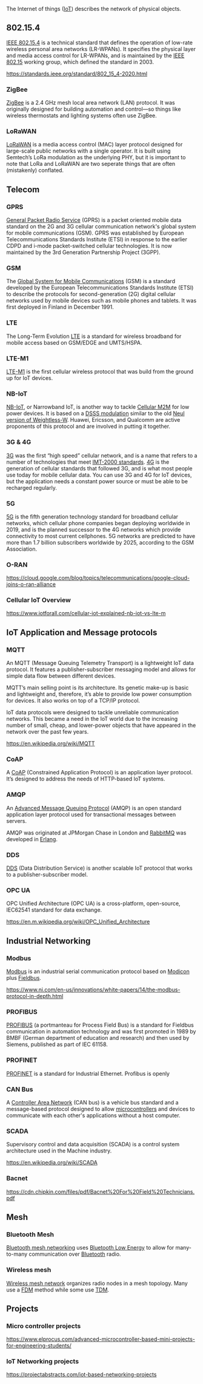 The Internet of things ([IoT](IoT)) describes the network of physical objects.

## 802.15.4

[IEEE 802.15.4](https://en.wikipedia.org/wiki/IEEE_802.15.4
) is a technical standard that defines the operation of low-rate wireless personal area networks (LR-WPANs). It specifies the physical layer and media access control for LR-WPANs, and is maintained by the [IEEE 802.15](https://www.geeksforgeeks.org/introduction-of-ieee-802-15-4-technology/) working group, which defined the standard in 2003.


https://standards.ieee.org/standard/802_15_4-2020.html

### ZigBee 

[ZigBee](https://zigbeealliance.org/solution/zigbee/
) is a 2.4 GHz mesh local area network (LAN) protocol. It was originally designed for building automation and control—so things like wireless thermostats and lighting systems often use ZigBee.




### LoRaWAN 

[LoRaWAN](https://lora-alliance.org/
) is a media access control (MAC) layer protocol designed for large-scale public networks with a single operator. It is built using Semtech’s LoRa modulation as the underlying PHY, but it is important to note that LoRa and LoRaWAN are two seperate things that are often (mistakenly) conflated. 



## Telecom

### GPRS 

[General Packet Radio Service](https://www.twilio.com/docs/glossary/what-general-packet-radio-service-gprs
) (GPRS) is a packet oriented mobile data standard on the 2G and 3G cellular communication network's global system for mobile communications (GSM). GPRS was established by European Telecommunications Standards Institute (ETSI) in response to the earlier CDPD and i-mode packet-switched cellular technologies. It is now maintained by the 3rd Generation Partnership Project (3GPP).



### GSM

The [Global System for Mobile Communications](https://en.wikipedia.org/wiki/GSM) (GSM) is a standard developed by the European Telecommunications Standards Institute (ETSI) to describe the protocols for second-generation (2G) digital cellular networks used by mobile devices such as mobile phones and tablets. It was first deployed in Finland in December 1991.


### LTE 

The Long-Term Evolution [LTE](https://en.wikipedia.org/wiki/LTE) is a standard for wireless broadband for mobile access based on GSM/EDGE and UMTS/HSPA.


### LTE-M1

[LTE-M1](https://en.wikipedia.org/wiki/LTE-M) is the first cellular wireless protocol that was build from the ground up for IoT devices. 


### NB-IoT

[NB-IoT](https://en.wikipedia.org/wiki/Narrowband_IoT), or Narrowband IoT, is another way to tackle [Cellular M2M](https://www.simfony.com/what-is-m2m-cellular-connectivity/) for low power devices. It is based on a [DSSS modulation](https://en.wikipedia.org/wiki/Direct-sequence_spread_spectrum) similar to the old [Neul version of Weightless-W](https://en.wikipedia.org/wiki/Weightless_(wireless_communications)). Huawei, Ericsson, and Qualcomm are active proponents of this protocol and are involved in putting it together.



### 3G & 4G

[3G](https://en.wikipedia.org/wiki/3G) was the first “high speed” cellular network, and is a name that refers to a number of technologies that meet [IMT-2000 standards](https://networkencyclopedia.com/imt-2000/). [4G](https://en.wikipedia.org/wiki/4G) is the generation of cellular standards that followed 3G, and is what most people use today for mobile cellular data. You can use 3G and 4G for IoT devices, but the application needs a constant power source or must be able to be recharged regularly.

### 5G


[5G](https://en.wikipedia.org/wiki/5G
) is the fifth generation technology standard for broadband cellular networks, which cellular phone companies began deploying worldwide in 2019, and is the planned successor to the 4G networks which provide connectivity to most current cellphones. 5G networks are predicted to have more than 1.7 billion subscribers worldwide by 2025, according to the GSM Association.


### O-RAN

https://cloud.google.com/blog/topics/telecommunications/google-cloud-joins-o-ran-alliance

### Cellular IoT Overview

https://www.iotforall.com/cellular-iot-explained-nb-iot-vs-lte-m

## IoT Application and Message protocols

### MQTT 

An MQTT (Message Queuing Telemetry Transport) is a lightweight IoT data protocol. It features a publisher-subscriber messaging model and allows for simple data flow between different devices.

MQTT’s main selling point is its architecture. Its genetic make-up is basic and lightweight and, therefore, it’s able to provide low power consumption for devices. It also works on top of a TCP/IP protocol.

IoT data protocols were designed to tackle unreliable communication networks. This became a need in the IoT world due to the increasing number of small, cheap, and lower-power objects that have appeared in the network over the past few years.

https://en.wikipedia.org/wiki/MQTT

### CoAP

A [CoAP](https://en.wikipedia.org/wiki/Constrained_Application_Protocol
) (Constrained Application Protocol) is an application layer protocol. It’s designed to address the needs of HTTP-based IoT systems. 




### AMQP 

An [Advanced Message Queuing Protocol](https://en.wikipedia.org/wiki/Advanced_Message_Queuing_Protocol) (AMQP) is an open standard application layer protocol used for transactional messages between servers.


AMQP was originated at JPMorgan Chase in London and [RabbitMQ](https://en.wikipedia.org/wiki/RabbitMQ) was developed in [Erlang](https://en.wikipedia.org/wiki/Erlang_(programming_language)).


### DDS 


[DDS](https://en.wikipedia.org/wiki/Data_Distribution_Service) (Data Distribution Service) is another scalable IoT protocol that works to a publisher-subscriber model.

### OPC UA

OPC Unified Architecture (OPC UA) is a cross-platform, open-source, IEC62541 standard for data exchange. 

https://en.m.wikipedia.org/wiki/OPC_Unified_Architecture




## Industrial Networking

### Modbus

[Modbus](https://en.wikipedia.org/wiki/Modbus
) is an industrial serial communication protocol based on [Modicon](https://en.wikipedia.org/wiki/Programmable_logic_controller#Modicon) plus [Fieldbus](https://en.wikipedia.org/wiki/Fieldbus).

https://www.ni.com/en-us/innovations/white-papers/14/the-modbus-protocol-in-depth.html

### PROFIBUS


[PROFIBUS](https://en.wikipedia.org/wiki/Profibus
) (a portmanteau for Process Field Bus) is a standard for Fieldbus communication in automation technology and was first promoted in 1989 by BMBF (German department of education and research) and then used by Siemens, published as part of IEC 61158. 



### PROFINET

[PROFINET](https://www.profibus.com/technology/profinet/) is a standard for Industrial Ethernet. Profibus is openly 



### CAN Bus

A [Controller Area Network](https://en.wikipedia.org/wiki/CAN_bus
) (CAN bus) is a vehicle bus standard and a message-based protocol designed to allow [microcontrollers](https://www.elprocus.com/different-microcontrollers-used-in-automobiles/) and devices to communicate with each other's applications without a host computer. 


### SCADA

Supervisory control and data acquisition (SCADA) is a control system architecture used in the Machine industry.

https://en.wikipedia.org/wiki/SCADA


### Bacnet

https://cdn.chipkin.com/files/pdf/Bacnet%20For%20Field%20Technicians.pdf

## Mesh

### Bluetooth Mesh

[Bluetooth mesh networking](https://en.wikipedia.org/wiki/Bluetooth_mesh_networking) uses [Bluetooth Low Energy](https://en.wikipedia.org/wiki/Bluetooth_Low_Energy) to allow for many-to-many communication over [Bluetooth](https://en.wikipedia.org/wiki/Bluetooth) radio.

### Wireless mesh

[Wireless mesh network](https://en.wikipedia.org/wiki/Wireless_mesh_network) organizes radio nodes in a mesh topology. Many use a [FDM](https://en.wikipedia.org/wiki/Frequency-division_multiplexing) method while some use [TDM](https://en.wikipedia.org/wiki/Time-division_multiplexing).


## Projects

### Micro controller projects

https://www.elprocus.com/advanced-microcontroller-based-mini-projects-for-engineering-students/

### IoT Networking projects

https://projectabstracts.com/iot-based-networking-projects

